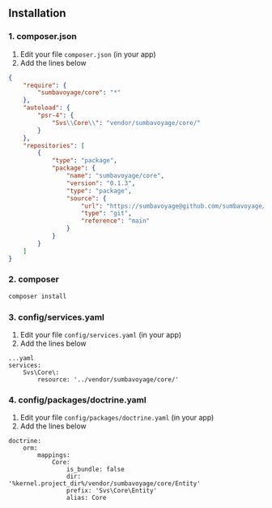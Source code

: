 ## Installation

### 1. composer.json

1. Edit your file `composer.json` (in your app)
2. Add the lines below

```json
{
    "require": {
        "sumbavoyage/core": "*"
    },
    "autoload": {
        "psr-4": {
            "Svs\\Core\\": "vendor/sumbavoyage/core/"
        }
    },
    "repositories": [
        {
            "type": "package",
            "package": {
                "name": "sumbavoyage/core",
                "version": "0.1.3",
                "type": "package",
                "source": {
                    "url": "https://sumbavoyage@github.com/sumbavoyage/core.git",
                    "type": "git",
                    "reference": "main"
                }
            }
        }
    ]
}
```

### 2. composer

```bash
composer install
```

### 3. config/services.yaml

1. Edit your file `config/services.yaml` (in your app)
2. Add the lines below

```
...yaml
services:
    Svs\Core\:
        resource: '../vendor/sumbavoyage/core/'
```

### 4. config/packages/doctrine.yaml

1. Edit your file `config/packages/doctrine.yaml` (in your app)
2. Add the lines below

```
doctrine:
    orm:
        mappings:
            Core:
                is_bundle: false
                dir: '%kernel.project_dir%/vendor/sumbavoyage/core/Entity'
                prefix: 'Svs\Core\Entity'
                alias: Core
```

